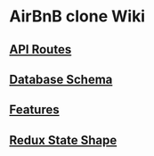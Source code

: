 # AirBnB clone Wiki

## [API Routes](backend/README.md)

## [Database Schema](schema/AirBnB_clone%20.png)

## [Features](./features.md)

## [Redux State Shape](./redux-state-shape.js)
